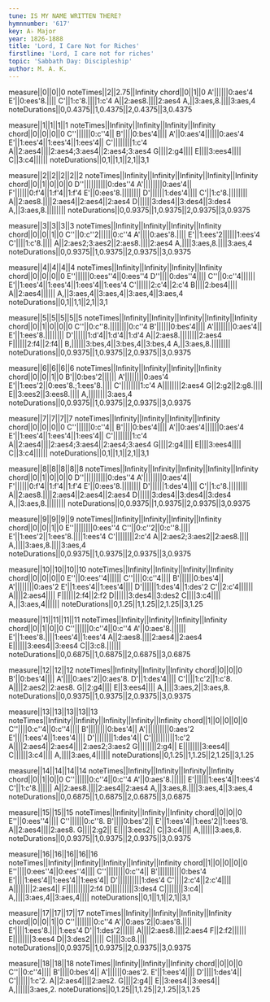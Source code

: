 ```yaml
---
tune: IS MY NAME WRITTEN THERE?
hymnnumber: '617'
key: A♭ Major
year: 1826-1888
title: 'Lord, I Care Not for Riches'
firstline: 'Lord, I care not for riches'
topic: 'Sabbath Day: Discipleship'
author: M. A. K.
---
```

measure||0||0||0
noteTimes||2||2.75||Infinity
chord||0||1||0
A'||||||0:aes'4
E'||0:ees'8.||||
C'||1:c'8.||||1:c'4
A||2:aes8.||||2:aes4
A,||3:aes,8.||||3:aes,4
noteDurations||0,0.4375||1,0.4375||2,0.4375||3,0.4375

measure||1||1||1||1
noteTimes||Infinity||Infinity||Infinity||Infinity
chord||0||0||0||0
C''||||||0:c''4||
B'||||0:bes'4||||
A'||0:aes'4||||||0:aes'4
E'||1:ees'4||1:ees'4||1:ees'4||
C'||||||||1:c'4
A||2:aes4||||2:aes4;3:aes4||2:aes4;3:aes4
G||||2:g4||||
E||||3:ees4||||
C||3:c4||||||
noteDurations||0,1||1,1||2,1||3,1

measure||2||2||2||2||2
noteTimes||Infinity||Infinity||Infinity||Infinity||Infinity
chord||0||1||0||0||0
D''||||||||||0:des''4
A'||||||||0:aes'4||
F'||||||0:f'4||1:f'4||1:f'4
E'||0:ees'8.||||||||
D'||||||1:des'4||||
C'||1:c'8.||||||||
A||2:aes8.||||2:aes4||2:aes4||2:aes4
D||||||3:des4||3:des4||3:des4
A,||3:aes,8.||||||||
noteDurations||0,0.9375||1,0.9375||2,0.9375||3,0.9375

measure||3||3||3||3
noteTimes||Infinity||Infinity||Infinity||Infinity
chord||0||0||1||0
C''||0:c''2||||||0:c''4
A'||||0:aes'8.||||
E'||1:ees'2||||||1:ees'4
C'||||1:c'8.||||
A||2:aes2;3:aes2||2:aes8.||||2:aes4
A,||||3:aes,8.||||3:aes,4
noteDurations||0,0.9375||1,0.9375||2,0.9375||3,0.9375

measure||4||4||4||4
noteTimes||Infinity||Infinity||Infinity||Infinity
chord||0||0||0||0
E''||||||0:ees''4||0:ees''4
D''||||0:des''4||||
C''||0:c''4||||||
E'||1:ees'4||1:ees'4||1:ees'4||1:ees'4
C'||||||2:c'4||2:c'4
B||||2:bes4||||
A||2:aes4||||||
A,||3:aes,4||3:aes,4||3:aes,4||3:aes,4
noteDurations||0,1||1,1||2,1||3,1

measure||5||5||5||5||5
noteTimes||Infinity||Infinity||Infinity||Infinity||Infinity
chord||0||1||0||0||0
C''||0:c''8.||||||||0:c''4
B'||||||0:bes'4||||
A'||||||||0:aes'4||
E'||1:ees'8.||||||||
D'||||||1:d'4||1:d'4||1:d'4
A||2:aes8.||||||||2:aes4
F||||||2:f4||2:f4||
B,||||||3:bes,4||3:bes,4||3:bes,4
A,||3:aes,8.||||||||
noteDurations||0,0.9375||1,0.9375||2,0.9375||3,0.9375

measure||6||6||6||6
noteTimes||Infinity||Infinity||Infinity||Infinity
chord||0||0||1||0
B'||0:bes'2||||||
A'||||||||0:aes'4
E'||1:ees'2||0:ees'8.;1:ees'8.||||
C'||||||||1:c'4
A||||||||2:aes4
G||2:g2||2:g8.||||
E||3:ees2||3:ees8.||||
A,||||||||3:aes,4
noteDurations||0,0.9375||1,0.9375||2,0.9375||3,0.9375

measure||7||7||7||7
noteTimes||Infinity||Infinity||Infinity||Infinity
chord||0||0||0||0
C''||||||0:c''4||
B'||||0:bes'4||||
A'||0:aes'4||||||0:aes'4
E'||1:ees'4||1:ees'4||1:ees'4||
C'||||||||1:c'4
A||2:aes4||||2:aes4;3:aes4||2:aes4;3:aes4
G||||2:g4||||
E||||3:ees4||||
C||3:c4||||||
noteDurations||0,1||1,1||2,1||3,1

measure||8||8||8||8||8
noteTimes||Infinity||Infinity||Infinity||Infinity||Infinity
chord||0||1||0||0||0
D''||||||||||0:des''4
A'||||||||0:aes'4||
F'||||||0:f'4||1:f'4||1:f'4
E'||0:ees'8.||||||||
D'||||||1:des'4||||
C'||1:c'8.||||||||
A||2:aes8.||||2:aes4||2:aes4||2:aes4
D||||||3:des4||3:des4||3:des4
A,||3:aes,8.||||||||
noteDurations||0,0.9375||1,0.9375||2,0.9375||3,0.9375

measure||9||9||9||9
noteTimes||Infinity||Infinity||Infinity||Infinity
chord||0||0||1||0
E''||||||||0:ees''4
C''||0:c''2||0:c''8.||||
E'||1:ees'2||1:ees'8.||||1:ees'4
C'||||||||2:c'4
A||2:aes2;3:aes2||2:aes8.||||
A,||||3:aes,8.||||3:aes,4
noteDurations||0,0.9375||1,0.9375||2,0.9375||3,0.9375

measure||10||10||10||10
noteTimes||Infinity||Infinity||Infinity||Infinity
chord||0||0||0||0
E''||0:ees''4||||||
C''||||0:c''4||||
B'||||||0:bes'4||
A'||||||||0:aes'2
E'||1:ees'4||1:ees'4||||
D'||||||1:des'4||1:des'2
C'||2:c'4||||||
A||||2:aes4||||
F||||||2:f4||2:f2
D||||||3:des4||3:des2
C||||3:c4||||
A,||3:aes,4||||||
noteDurations||0,1.25||1,1.25||2,1.25||3,1.25

measure||11||11||11||11
noteTimes||Infinity||Infinity||Infinity||Infinity
chord||0||1||0||0
C''||||||0:c''4||0:c''4
A'||0:aes'8.||||||
E'||1:ees'8.||||1:ees'4||1:ees'4
A||2:aes8.||||2:aes4||2:aes4
E||||||3:ees4||3:ees4
C||3:c8.||||||
noteDurations||0,0.6875||1,0.6875||2,0.6875||3,0.6875

measure||12||12||12
noteTimes||Infinity||Infinity||Infinity
chord||0||0||0
B'||0:bes'4||||
A'||||0:aes'2||0:aes'8.
D'||1:des'4||||
C'||||1:c'2||1:c'8.
A||||2:aes2||2:aes8.
G||2:g4||||
E||3:ees4||||
A,||||3:aes,2||3:aes,8.
noteDurations||0,0.9375||1,0.9375||2,0.9375||3,0.9375

measure||13||13||13||13||13
noteTimes||Infinity||Infinity||Infinity||Infinity||Infinity
chord||1||0||0||0||0
C''||||0:c''4||0:c''4||||
B'||||||||0:bes'4||
A'||||||||||0:aes'2
E'||||1:ees'4||1:ees'4||||
D'||||||||1:des'4||
C'||||||||||1:c'2
A||||2:aes4||2:aes4||||2:aes2;3:aes2
G||||||||2:g4||
E||||||||3:ees4||
C||||||3:c4||||
A,||||3:aes,4||||||
noteDurations||0,1.25||1,1.25||2,1.25||3,1.25

measure||14||14||14||14
noteTimes||Infinity||Infinity||Infinity||Infinity
chord||0||1||0||0
C''||||||0:c''4||0:c''4
A'||0:aes'8.||||||
E'||||||1:ees'4||1:ees'4
C'||1:c'8.||||||
A||2:aes8.||||2:aes4||2:aes4
A,||3:aes,8.||||3:aes,4||3:aes,4
noteDurations||0,0.6875||1,0.6875||2,0.6875||3,0.6875

measure||15||15||15
noteTimes||Infinity||Infinity||Infinity
chord||0||0||0
E''||0:ees''4||||
C''||||||0:c''8.
B'||||0:bes'2||
E'||1:ees'4||1:ees'2||1:ees'8.
A||2:aes4||||2:aes8.
G||||2:g2||
E||||3:ees2||
C||3:c4||||
A,||||||3:aes,8.
noteDurations||0,0.9375||1,0.9375||2,0.9375||3,0.9375

measure||16||16||16||16||16
noteTimes||Infinity||Infinity||Infinity||Infinity||Infinity
chord||1||0||0||0||0
E''||||0:ees''4||0:ees''4||||
C''||||||||0:c''4||
B'||||||||||0:bes'4
E'||||1:ees'4||1:ees'4||1:ees'4||
D'||||||||||1:des'4
C'||||2:c'4||2:c'4||||
A||||||||2:aes4||
F||||||||||2:f4
D||||||||||3:des4
C||||||||3:c4||
A,||||3:aes,4||3:aes,4||||
noteDurations||0,1||1,1||2,1||3,1

measure||17||17||17||17
noteTimes||Infinity||Infinity||Infinity||Infinity
chord||0||0||1||0
C''||||||||0:c''4
A'||0:aes'2||0:aes'8.||||
E'||||1:ees'8.||||1:ees'4
D'||1:des'2||||||
A||||2:aes8.||||2:aes4
F||2:f2||||||
E||||||||3:ees4
D||3:des2||||||
C||||3:c8.||||
noteDurations||0,0.9375||1,0.9375||2,0.9375||3,0.9375

measure||18||18||18
noteTimes||Infinity||Infinity||Infinity
chord||0||0||0
C''||0:c''4||||
B'||||0:bes'4||
A'||||||0:aes'2.
E'||1:ees'4||||
D'||||1:des'4||
C'||||||1:c'2.
A||2:aes4||||2:aes2.
G||||2:g4||
E||3:ees4||3:ees4||
A,||||||3:aes,2.
noteDurations||0,1.25||1,1.25||2,1.25||3,1.25

